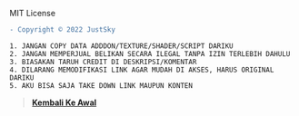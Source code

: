 MIT License

```diff
- Copyright © 2022 JustSky
```
```text
1. JANGAN COPY DATA ADDDON/TEXTURE/SHADER/SCRIPT DARIKU
2. JANGAN MEMPERJUAL BELIKAN SECARA ILEGAL TANPA IZIN TERLEBIH DAHULU
3. BIASAKAN TARUH CREDIT DI DESKRIPSI/KOMENTAR
4. DILARANG MEMODIFIKASI LINK AGAR MUDAH DI AKSES, HARUS ORIGINAL DARIKU
5. AKU BISA SAJA TAKE DOWN LINK MAUPUN KONTEN  
```

> **[Kembali Ke Awal](https://github.com/JustSkyDev/UniqueMobs)**

